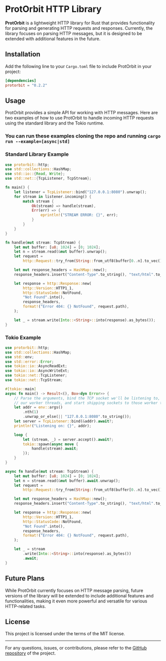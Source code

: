 # ProtOrbit HTTP Library

**ProtOrbit** is a lightweight HTTP library for Rust that provides functionality for parsing and generating HTTP requests and responses. Currently, the library focuses on parsing HTTP messages, but it is designed to be extended with additional features in the future.

## Installation

Add the following line to your `Cargo.toml` file to include ProtOrbit in your project:

```toml
[dependencies]
protorbit = "0.2.2"
```

## Usage

ProtOrbit provides a simple API for working with HTTP messages. Here are two examples of how to use ProtOrbit to handle incoming HTTP requests using the standard library and the Tokio runtime.

### You can run these examples cloning the repo and running `cargo run --example=[async|std]`

### Standard Library Example

```rust
use protorbit::http;
use std::collections::HashMap;
use std::io::{Read, Write};
use std::net::{TcpListener, TcpStream};

fn main() {
    let listener = TcpListener::bind("127.0.0.1:8080").unwrap();
    for stream in listener.incoming() {
        match stream {
            Ok(stream) => handle(stream),
            Err(err) => {
                eprintln!("STREAM ERROR: {}", err);
            }
        }
    }
}

fn handle(mut stream: TcpStream) {
    let mut buffer: [u8; 1024] = [0; 1024];
    let n = stream.read(&mut buffer).unwrap();
    let request =
        http::Request::try_from(String::from_utf8(buffer[0..n].to_vec()).unwrap()).unwrap();

    let mut response_headers = HashMap::new();
    response_headers.insert("Content-Type".to_string(), "text/html".to_string());

    let response = http::Response::new(
        http::Version::HTTP1_1,
        http::StatusCode::NotFound,
        "Not Found".into(),
        response_headers,
        format!("Error 404: {} NotFound", request.path),
    );

    let _ = stream.write(Into::<String>::into(response).as_bytes());
}
```

### Tokio Example

```rust
use protorbit::http;
use std::collections::HashMap;
use std::env;
use std::error::Error;
use tokio::io::AsyncReadExt;
use tokio::io::AsyncWriteExt;
use tokio::net::TcpListener;
use tokio::net::TcpStream;

#[tokio::main]
async fn main() -> Result<(), Box<dyn Error>> {
    // Parse the arguments, bind the TCP socket we'll be listening to, spin up
    // our worker threads, and start shipping sockets to those worker threads.
    let addr = env::args()
        .nth(1)
        .unwrap_or_else(|| "127.0.0.1:8080".to_string());
    let server = TcpListener::bind(&addr).await?;
    println!("Listening on: {}", addr);

    loop {
        let (stream, _) = server.accept().await?;
        tokio::spawn(async move {
            handle(stream).await;
        });
    }
}

async fn handle(mut stream: TcpStream) {
    let mut buffer: [u8; 1024] = [0; 1024];
    let n = stream.read(&mut buffer).await.unwrap();
    let request =
        http::Request::try_from(String::from_utf8(buffer[0..n].to_vec()).unwrap()).unwrap();

    let mut response_headers = HashMap::new();
    response_headers.insert("Content-Type".to_string(), "text/html".to_string());

    let response = http::Response::new(
        http::Version::HTTP1_1,
        http::StatusCode::NotFound,
        "Not Found".into(),
        response_headers,
        format!("Error 404: {} NotFound", request.path),
    );

    let _ = stream
        .write(Into::<String>::into(response).as_bytes())
        .await;
}

```

## Future Plans

While ProtOrbit currently focuses on HTTP message parsing, future versions of the library will be extended to include additional features and functionalities, making it even more powerful and versatile for various HTTP-related tasks.

## License

This project is licensed under the terms of the MIT license.

---

For any questions, issues, or contributions, please refer to the [GitHub repository](https://github.com/matteac/protorbit) of the project.
